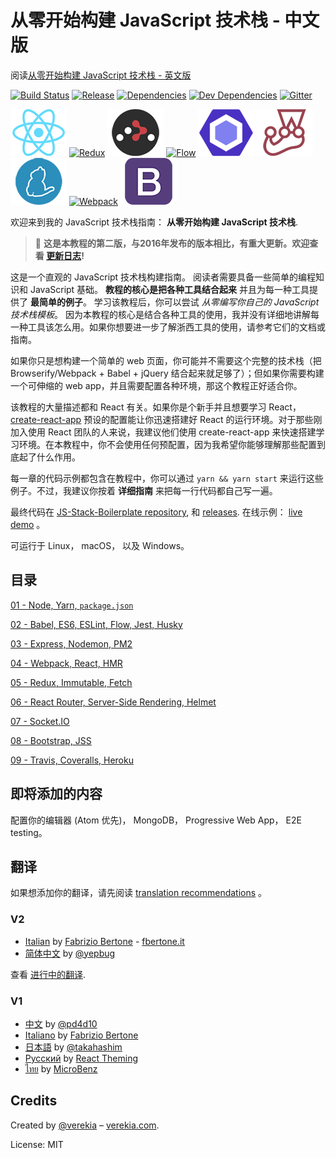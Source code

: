 # 从零开始构建 JavaScript 技术栈 - 中文版

阅读[从零开始构建 JavaScript 技术栈 - 英文版](https://github.com/verekia/js-stack-from-scratch)


[![Build Status](https://travis-ci.org/verekia/js-stack-from-scratch.svg?branch=master)](https://travis-ci.org/verekia/js-stack-from-scratch)
[![Release](https://img.shields.io/github/release/verekia/js-stack-from-scratch.svg?style=flat-square)](https://github.com/verekia/js-stack-from-scratch/releases)
[![Dependencies](https://img.shields.io/david/verekia/js-stack-boilerplate.svg?style=flat-square)](https://david-dm.org/verekia/js-stack-boilerplate)
[![Dev Dependencies](https://img.shields.io/david/dev/verekia/js-stack-boilerplate.svg?style=flat-square)](https://david-dm.org/verekia/js-stack-boilerplate?type=dev)
[![Gitter](https://img.shields.io/gitter/room/js-stack-from-scratch/Lobby.svg?style=flat-square)](https://gitter.im/js-stack-from-scratch/)

[![React](/img/react-padded-90.png)](https://facebook.github.io/react/)
[![Redux](/img/redux-padded-90.png)](http://redux.js.org/)
[![React Router](/img/react-router-padded-90.png)](https://github.com/ReactTraining/react-router)
[![Flow](/img/flow-padded-90.png)](https://flowtype.org/)
[![ESLint](/img/eslint-padded-90.png)](http://eslint.org/)
[![Jest](/img/jest-padded-90.png)](https://facebook.github.io/jest/)
[![Yarn](/img/yarn-padded-90.png)](https://yarnpkg.com/)
[![Webpack](/img/webpack-padded-90.png)](https://webpack.github.io/)
[![Bootstrap](/img/bootstrap-padded-90.png)](http://getbootstrap.com/)

欢迎来到我的 JavaScript 技术栈指南： **从零开始构建 JavaScript 技术栈**.

> 🎉 **这是本教程的第二版，与2016年发布的版本相比，有重大更新。欢迎查看 [更新日志](/CHANGELOG.md)!**

这是一个直观的 JavaScript 技术栈构建指南。 阅读者需要具备一些简单的编程知识和 JavaScript 基础。  **教程的核心是把各种工具结合起来** 并且为每一种工具提供了 **最简单的例子**。 学习该教程后，你可以尝试 *从零编写你自己的 JavaScript 技术栈模板*。 因为本教程的核心是结合各种工具的使用，我并没有详细地讲解每一种工具该怎么用。如果你想要进一步了解浙西工具的使用，请参考它们的文档或指南。

如果你只是想构建一个简单的 web 页面，你可能并不需要这个完整的技术栈（把 Browserify/Webpack + Babel + jQuery 结合起来就足够了）；但如果你需要构建一个可伸缩的 web app，并且需要配置各种环境，那这个教程正好适合你。

该教程的大量描述都和 React 有关。如果你是个新手并且想要学习 React，[create-react-app](https://github.com/facebookincubator/create-react-app) 预设的配置能让你迅速搭建好 React 的运行环境。对于那些刚加入使用 React 团队的人来说，我建议他们使用 create-react-app 来快速搭建学习环境。在本教程中，你不会使用任何预配置，因为我希望你能够理解那些配置到底起了什么作用。

每一章的代码示例都包含在教程中，你可以通过 `yarn && yarn start` 来运行这些例子。不过，我建议你按着 **详细指南** 来把每一行代码都自己写一遍。

最终代码在 [JS-Stack-Boilerplate repository](https://github.com/verekia/js-stack-boilerplate), 和 [releases](https://github.com/verekia/js-stack-from-scratch/releases). 在线示例： [live demo](https://js-stack.herokuapp.com/) 。

可运行于 Linux， macOS， 以及 Windows。

## 目录

[01 - Node, Yarn, `package.json`](/tutorial/01-node-yarn-package-json.md#readme)

[02 - Babel, ES6, ESLint, Flow, Jest, Husky](/tutorial/02-babel-es6-eslint-flow-jest-husky.md#readme)

[03 - Express, Nodemon, PM2](/tutorial/03-express-nodemon-pm2.md#readme)

[04 - Webpack, React, HMR](/tutorial/04-webpack-react-hmr.md#readme)

[05 - Redux, Immutable, Fetch](/tutorial/05-redux-immutable-fetch.md#readme)

[06 - React Router, Server-Side Rendering, Helmet](/tutorial/06-react-router-ssr-helmet.md#readme)

[07 - Socket.IO](/tutorial/07-socket-io.md#readme)

[08 - Bootstrap, JSS](/tutorial/08-bootstrap-jss.md#readme)

[09 - Travis, Coveralls, Heroku](/tutorial/09-travis-coveralls-heroku.md#readme)

## 即将添加的内容

配置你的编辑器 (Atom 优先)， MongoDB， Progressive Web App， E2E testing。

## 翻译

如果想添加你的翻译，请先阅读 [translation recommendations](/how-to-translate.md) 。

### V2

- [Italian](https://github.com/fbertone/guida-javascript-moderno) by [Fabrizio Bertone](https://github.com/fbertone) - [fbertone.it](http://fbertone.it)
- [简体中文](https://github.com/yepbug/js-stack-from-scratch/) by [@yepbug](https://github.com/yepbug)

查看 [进行中的翻译](https://github.com/verekia/js-stack-from-scratch/issues/147).

### V1

- [中文](https://github.com/pd4d10/js-stack-from-scratch) by [@pd4d10](http://github.com/pd4d10)
- [Italiano](https://github.com/fbertone/js-stack-from-scratch) by [Fabrizio Bertone](https://github.com/fbertone)
- [日本語](https://github.com/takahashim/js-stack-from-scratch) by [@takahashim](https://github.com/takahashim)
- [Русский](https://github.com/UsulPro/js-stack-from-scratch) by [React Theming](https://github.com/sm-react/react-theming)
- [ไทย](https://github.com/MicroBenz/js-stack-from-scratch) by [MicroBenz](https://github.com/MicroBenz)

## Credits

Created by [@verekia](https://twitter.com/verekia) – [verekia.com](http://verekia.com/).

License: MIT

